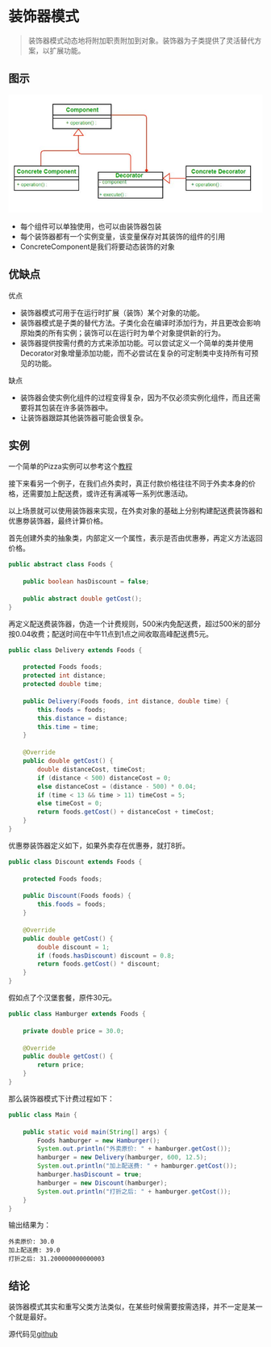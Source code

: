 # 装饰器模式
> 装饰器模式动态地将附加职责附加到对象。装饰器为子类提供了灵活替代方案，以扩展功能。

## 图示
![](./img/uml.jpg)

- 每个组件可以单独使用，也可以由装饰器包装
- 每个装饰器都有一个实例变量，该变量保存对其装饰的组件的引用
- ConcreteComponent是我们将要动态装饰的对象

## 优缺点

优点
- 装饰器模式可用于在运行时扩展（装饰）某个对象的功能。
- 装饰器模式是子类的替代方法。子类化会在编译时添加行为，并且更改会影响原始类的所有实例；装饰可以在运行时为单个对象提供新的行为。
- 装饰器提供按需付费的方式来添加功能。可以尝试定义一个简单的类并使用Decorator对象增量添加功能，而不必尝试在复杂的可定制类中支持所有可预见的功能。

缺点 
- 装饰器会使实例化组件的过程变得复杂，因为不仅必须实例化组件，而且还需要将其包装在许多装饰器中。 
- 让装饰器跟踪其他装饰器可能会很复杂。

## 实例
一个简单的Pizza实例可以参考这个[教程](https://www.geeksforgeeks.org/decorator-pattern-set-3-coding-the-design/)

接下来看另一个例子，在我们点外卖时，真正付款价格往往不同于外卖本身的价格，还需要加上配送费，或许还有满减等一系列优惠活动。

以上场景就可以使用装饰器来实现，在外卖对象的基础上分别构建配送费装饰器和优惠劵装饰器，最终计算价格。

首先创建外卖的抽象类，内部定义一个属性，表示是否由优惠券，再定义方法返回价格。
```java
public abstract class Foods {

    public boolean hasDiscount = false;

    public abstract double getCost();
}
```
再定义配送费装饰器，伪造一个计费规则，500米内免配送费，超过500米的部分按0.04收费；配送时间在中午11点到1点之间收取高峰配送费5元。
```java
public class Delivery extends Foods {

    protected Foods foods;
    protected int distance;
    protected double time;

    public Delivery(Foods foods, int distance, double time) {
        this.foods = foods;
        this.distance = distance;
        this.time = time;
    }

    @Override
    public double getCost() {
        double distanceCost, timeCost;
        if (distance < 500) distanceCost = 0;
        else distanceCost = (distance - 500) * 0.04;
        if (time < 13 && time > 11) timeCost = 5;
        else timeCost = 0;
        return foods.getCost() + distanceCost + timeCost;
    }
}
```
优惠劵装饰器定义如下，如果外卖存在优惠券，就打8折。
```java
public class Discount extends Foods {

    protected Foods foods;

    public Discount(Foods foods) {
        this.foods = foods;
    }

    @Override
    public double getCost() {
        double discount = 1;
        if (foods.hasDiscount) discount = 0.8;
        return foods.getCost() * discount;
    }
}
```
假如点了个汉堡套餐，原件30元。
```java
public class Hamburger extends Foods {

    private double price = 30.0;

    @Override
    public double getCost() {
        return price;
    }
}
```
那么装饰器模式下计费过程如下：
```java
public class Main {

    public static void main(String[] args) {
        Foods hamburger = new Hamburger();
        System.out.println("外卖原价: " + hamburger.getCost());
        hamburger = new Delivery(hamburger, 600, 12.5);
        System.out.println("加上配送费: " + hamburger.getCost());
        hamburger.hasDiscount = true;
        hamburger = new Discount(hamburger);
        System.out.println("打折之后: " + hamburger.getCost());
    }
}
```
输出结果为：
```
外卖原价: 30.0
加上配送费: 39.0
打折之后: 31.200000000000003
```

## 结论
装饰器模式其实和重写父类方法类似，在某些时候需要按需选择，并不一定是某一个就是最好。

源代码见[github](https://github.com/surzia/design-pattern)
